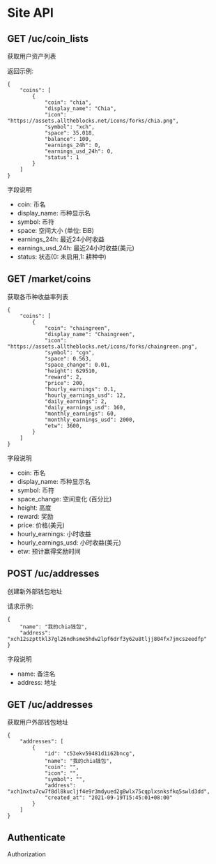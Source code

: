 # Site API 

## GET /uc/coin_lists
获取用户资产列表

返回示例:
```
{
    "coins": [
        {
            "coin": "chia",
            "display_name": "Chia",
            "icon": "https://assets.alltheblocks.net/icons/forks/chia.png",
            "symbol": "xch",
            "space": 35.018,
            "balance": 100,
            "earnings_24h": 0,
            "earnings_usd_24h": 0,
            "status": 1
        }
    ]
}
```

字段说明
 * coin: 币名
 * display_name: 币种显示名
 * symbol: 币符
 * space: 空间大小 (单位: EiB)
 * earnings_24h: 最近24小时收益
 * earnings_usd_24h: 最近24小时收益(美元)
 * status: 状态(0: 未启用,1: 耕种中)


## GET /market/coins
获取各币种收益率列表

```
{
    "coins": [
        {
            "coin": "chaingreen",
            "display_name": "Chaingreen",
            "icon": "https://assets.alltheblocks.net/icons/forks/chaingreen.png",
            "symbol": "cgn",
            "space": 0.563,
            "space_change": 0.01,
            "height": 629510,
            "reward": 2,
            "price": 200,
            "hourly_earnings": 0.1,
            "hourly_earnings_usd": 12,
            "daily_earnings": 2,
            "daily_earnings_usd": 160,
            "monthly_earnings": 60,
            "monthly_earnings_usd": 2000,
            "etw": 3600,
        }
    ]
}
```

字段说明
  * coin: 币名
  * display_name: 币种显示名
  * symbol: 币符
  * space_change: 空间变化 (百分比)
  * height: 高度
  * reward: 奖励
  * price: 价格(美元)
  * hourly_earnings: 小时收益
  * hourly_earnings_usd: 小时收益(美元)
  * etw: 预计赢得奖励时间


## POST /uc/addresses
创建新外部钱包地址

请求示例:
```
{
    "name": "我的chia钱包",
    "address": "xch12szpttkl37gl26ndhsme5hdw2lpf6drf3y62u8tljj804fx7jmcszeedfp"
}
```
字段说明
  * name: 备注名
  * address: 地址

## GET /uc/addresses
获取用户外部钱包地址
```
{
    "addresses": [
        {
            "id": "c53ekv59481d1i62bncg",
            "name": "我的chia钱包",
            "coin": "",
            "icon": "",
            "symbol": "",
            "address": "xch1nxtu7cw7f8dl8kucljf4e9r3mdyued2g8wlx75cqplxsnksfkq5swld3dd",
            "created_at": "2021-09-19T15:45:01+08:00"
        }
    ]
}
```


## Authenticate
Authorization